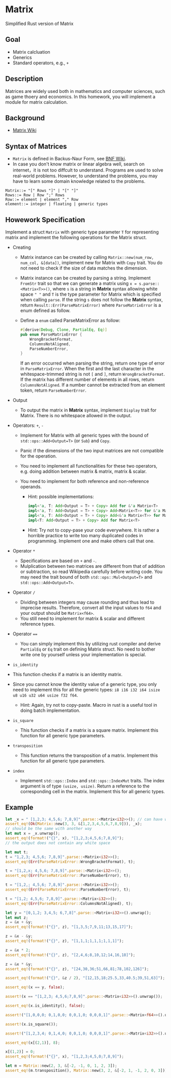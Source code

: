 # Matrix

Simplified Rust version of Matrix

## Goal

- Matrix calcluation
- Generics
- Standard operators, e.g., `+`

## Description

Matrices are widely used both in mathematics and computer sciences, such as game thoery and economics. In this homework, you will implement a module for matrix calculation.

## Background

- [Matrix Wiki](https://en.wikipedia.org/wiki/Matrix_(mathematics))

## Syntax of Matrices

- `Matrix` is defined in Backus-Naur Form, see [BNF Wiki](https://en.wikipedia.org/wiki/Backus%E2%80%93Naur_Form).
- In case you don't know matrix or linear algebra well, search on internet，it is not too diffcult to understand. Programs are used to solve real-world problems. However, to understand the problems, you may have to learn some domain knowledge related to the problems.

```ebnf
Matrix::= "[" Rows "]" | "[" "]"
Rows::= Row | Row ";" Rows
Row::= element | element "," Row
element::= integer | floating | generic types
```

## Howework Specification

Implement a struct `Matrix` with generic type parameter `T` for representing matrix and implement the following operations for the Matrix struct.

- Creating

  - Matrix instance can be created by calling `Matrix::new(num_row, num_col, &[data])`, implement new for Matrix with `Copy` trait. You do not need to check if the size of data matches the dimension.

  - Matrix instance can be created by parsing a string. Implement `FromStr` trait so that we can generate a matrix using `x = s.parse::<Matrix<T>>()`, where `s` is a string in **Matrix** syntax allowing white space `" "` and `T` is the type parameter for Matrix which is specified when calling `parse`. If the string `s` does not follow the **Matrix** syntax, return `Result::Err(ParseMatrixError)` where `ParseMatrixError` is a enum defined as follow.

  - Define a `enum` called ParseMatrixError as follow:

    ```rust
    #[derive(Debug, Clone, PartialEq, Eq)]
    pub enum ParseMatrixError {
        WrongBracketFormat,
        ColumnsNotAligned,
        ParseNumberError,
    }
    ```

    If an error occurred when parsing the string, return one type of error in `ParseMatrixError`. When the first and the last character in the whitespace-trimmed string is not `[` and `]`, return `WrongBracketFormat`. If the matrix has different number of elements in all rows, return `ColumnsNotAligned`. If a number cannot be extracted from an element token, return `ParseNumberError`.


- Output

  - To output the matrix in **Matrix** syntax, implement `Display` trait for Matrix. There is no whitespace allowed in the output.

- Operators: `+`, `-`

  - Implement for Matrix with all generic types with the bound of `std::ops::Add<Output=T>` (or `Sub`) and `Copy`.

  - Panic if the dimensions of the two input matrices are not compatible for the operation.

  - You need to implement all functionalities for these two operators, e.g. doing addition between matrix & matrix, matrix & scalar.

  - You need to implement for both reference and non-reference operands.

    - Hint: possible implementations:

      ```rust
      impl<'a, T: Add<Output = T> + Copy> Add for &'a Matrix<T>
      impl<'a, T: Add<Output = T> + Copy> Add<Matrix<T>> for &'a Matrix<T>
      impl<'a, T: Add<Output = T> + Copy> Add<&'a Matrix<T>> for Matrix<T>
      impl<T: Add<Output = T> + Copy> Add for Matrix<T>
      ```

    - Hint: Try not to copy-pase your code everywhere. It is rather a horrible practice to write too many duplicated codes in programming. Implement one and make others call that one.

- Operator `*`

  - Specifications are based on `+` and `-`.
  - Mulplication between two matrices are different from that of addition or subtraction, so read Wikipedia carefully before writing code. You may need the trait bound of both `std::ops::Mul<Output=T>` and `std::ops::Add<Output=T>`.

- Operator `/`

  - Dividing between integers may cause rounding and thus lead to imprecise results. Therefore, convert all the input values to `f64` and your output should be `Matrix<f64>`.
  - You still need to implement for matrix & scalar and different reference types.

- Operator `==`

  - You can simply implement this by utilizing rust compiler and derive `PartialEq` or `Eq` trait on defining Matrix struct. No need to bother write one by yourself unless your implementation is special.

-  `is_identity`

  - This function checks if a matrix is an identity matrix.
  - Since you cannot know the identity value of a generic type, you only need to implement this for all the generic types: `i8 i16 i32 i64 isize u8 u16 u32 u64 usize f32 f64`.
    - Hint: Again, try not to copy-paste. Macro in rust is a useful tool in doing batch implementation.

- `is_square`

  - This function checks if a matrix is a square matrix. Implement this function for all generic type parameters.

- `transposition`

  - This function returns the transposition of a matrix. Implement this function for all generic type parameters.

- `index`

  - Implement `std::ops::Index` and `std::ops::IndexMut` traits. The index argument is of type `(usize, usize)`. Return a reference to the corresponding cell in the matrix. Implement this for all generic types.

## Example

```rust
let _x = " [1,2,3; 4,5,6; 7,8,9]".parse::<Matrix<i32>>(); // can have white space
assert_eq!(Ok(Matrix::new(3, 3, &[1,2,3,4,5,6,7,8,9])), _x);
// should be the same with another way
let mut x = _x.unwrap();
assert_eq!(format!("{}", x), "[1,2,3;4,5,6;7,8,9]");
// the output does not contain any white space

let mut t;
t = "1,2,3; 4,5,6; 7,8,9]".parse::<Matrix<i32>>();
assert_eq!(Err(ParseMatrixError::WrongBracketFormat), t);

t = "[1,2,x; 4,5,6; 7,8,9]".parse::<Matrix<i32>>();
assert_eq!(Err(ParseMatrixError::ParseNumberError), t);

t = "[1,2,; 4,5,6; 7,8,9]".parse::<Matrix<i32>>();
assert_eq!(Err(ParseMatrixError::ParseNumberError), t);

t = "[1,2; 4,5,6; 7,8,9]".parse::<Matrix<i32>>();
assert_eq!(Err(ParseMatrixError::ColumnsNotAligned), t);

let y = "[0,1,2; 3,4,5; 6,7,8]".parse::<Matrix<i32>>().unwrap();
let mut z;
z = &x + &y;
assert_eq!(format!("{}", z), "[1,3,5;7,9,11;13,15,17]");

z = &x - &y;
assert_eq!(format!("{}", z), "[1,1,1;1,1,1;1,1,1]");

z = &x * 2;
assert_eq!(format!("{}", z), "[2,4,6;8,10,12;14,16,18]");

z = &x * &y;
assert_eq!(format!("{}", z), "[24,30,36;51,66,81;78,102,126]");

assert_eq!(format!("{}", &z / 2), "[12,15,18;25.5,33,40.5;39,51,63]");

assert_eq!(x == y, false);

assert!(x == "[1,2,3; 4,5,6;7,8,9]".parse::<Matrix<i32>>().unwrap());

assert_eq!(x.is_identity(), false);

assert!("[1,0,0,0; 0,1,0,0; 0,0,1,0; 0,0,0,1]".parse::<Matrix<f64>>().unwrap().is_identity());

assert!(x.is_square());

assert!("[1,2,3,4; 0,1,4,0; 0,0,1,0; 0,0,0,1]".parse::<Matrix<i32>>().unwrap().is_square());

assert_eq!(x[(2,1)], 8);

x[(1,2)] = 0;
assert_eq!(format!("{}", x), "[1,2,3;4,5,0;7,8,9]");

let m = Matrix::new(2, 3, &[-2, -1, 0, 1, 2, 3]);
assert_eq!(m.transposition(), Matrix::new(3, 2, &[-2, 1, -1, 2, 0, 3]));
```

